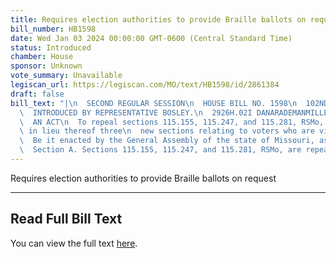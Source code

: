 ```yaml
---
title: Requires election authorities to provide Braille ballots on request
bill_number: HB1598
date: Wed Jan 03 2024 00:00:00 GMT-0600 (Central Standard Time)
status: Introduced
chamber: House
sponsor: Unknown
vote_summary: Unavailable
legiscan_url: https://legiscan.com/MO/text/HB1598/id/2861384
draft: false
bill_text: "|\n  SECOND REGULAR SESSION\n  HOUSE BILL NO. 1598\n  102ND GENERAL ASSEMBLY\n\
  \  INTRODUCED BY REPRESENTATIVE BOSLEY.\n  2926H.02I DANARADEMANMILLER,ChiefClerk\n\
  \  AN ACT\n  To repeal sections 115.155, 115.247, and 115.281, RSMo, and to enact\
  \ in lieu thereof three\n  new sections relating to voters who are visually impaired.\n\
  \  Be it enacted by the General Assembly of the state of Missouri, as follows:\n\
  \  Section A. Sections 115.155, 115.247, and 115.281, RSMo, are repealed and three"
---
```

Requires election authorities to provide Braille ballots on request

---

## Read Full Bill Text

You can view the full text [here](https://legiscan.com/MO/text/HB1598/id/2861384).
